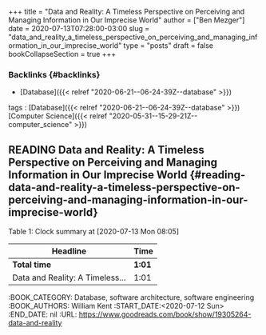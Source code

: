 +++
title = "Data and Reality: A Timeless Perspective on Perceiving and Managing Information in Our Imprecise World"
author = ["Ben Mezger"]
date = 2020-07-13T07:28:00-03:00
slug = "data_and_reality_a_timeless_perspective_on_perceiving_and_managing_information_in_our_imprecise_world"
type = "posts"
draft = false
bookCollapseSection = true
+++

### Backlinks {#backlinks}

-   [Database]({{< relref "2020-06-21--06-24-39Z--database" >}})

tags
: [Database]({{< relref "2020-06-21--06-24-39Z--database" >}}) [Computer Science]({{< relref "2020-05-31--15-29-21Z--computer_science" >}})


## READING Data and Reality: A Timeless Perspective on Perceiving and Managing Information in Our Imprecise World {#reading-data-and-reality-a-timeless-perspective-on-perceiving-and-managing-information-in-our-imprecise-world}

<div class="table-caption">
  <span class="table-number">Table 1</span>:
  Clock summary at <span class="timestamp-wrapper"><span class="timestamp">[2020-07-13 Mon 08:05]</span></span>
</div>

| Headline                        | Time     |
|---------------------------------|----------|
| **Total time**                  | **1:01** |
| Data and Reality: A Timeless... | 1:01     |

:BOOK_CATEGORY: Database, software architecture, software engineering
:BOOK_AUTHORS: William Kent
:START_DATE:<span class="timestamp-wrapper"><span class="timestamp">&lt;2020-07-12 Sun&gt;</span></span>
:END_DATE: nil
:URL: <https://www.goodreads.com/book/show/19305264-data-and-reality>
